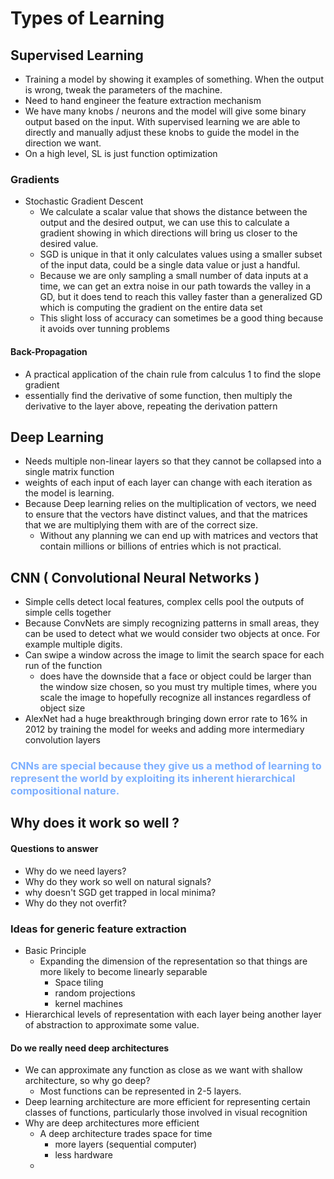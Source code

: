 # Types of Learning
## Supervised Learning
- Training a model by showing it examples of something. When the output is wrong, tweak the parameters of the machine.
- Need to hand engineer the feature extraction mechanism
- We have many knobs / neurons and the model will give some binary output based on the input. With supervised learning we are able to directly and manually adjust these knobs to guide the model in the direction we want.
- On a high level, SL is just function optimization
### Gradients
- Stochastic Gradient Descent
	- We calculate a scalar value that shows the distance between the output and the desired output, we can use this to calculate a gradient showing in which directions will bring us closer to the desired value.
	- SGD is unique in that it only calculates values using a smaller subset of the input data, could be a single data value or just a handful.
	- Because we are only sampling a small number of data inputs at a time, we can get an extra noise in our path towards the valley in a GD, but it does tend to reach this valley faster than a generalized GD which is computing the gradient on the entire data set
	- This slight loss of accuracy can sometimes be a good thing because it avoids over tunning problems
#### Back-Propagation
- A practical application of the chain rule from calculus 1 to find the slope gradient
- essentially find the derivative of some function, then multiply the derivative to the layer above, repeating the derivation pattern
## Deep Learning
- Needs multiple non-linear layers so that they cannot be collapsed into a single matrix function
- weights of each input of each layer can change with each iteration as the model is learning. 
- Because Deep learning relies on the multiplication of vectors, we need to ensure that the vectors have distinct values, and that the matrices that we are multiplying them with are of the correct size.
	- Without any planning we can end up with matrices and vectors that contain millions or billions of entries which is not practical.
## CNN ( Convolutional Neural Networks )
- Simple cells detect local features, complex cells pool the outputs of simple cells together
- Because ConvNets are simply recognizing patterns in small areas, they can be used to detect what we would consider two objects at once. For example multiple digits.
- Can swipe a window across the image to limit the search space for each run of the function
	- does have the downside that a face or object could be larger than the window size chosen, so you must try multiple times, where you scale the image to hopefully recognize all instances regardless of object size
- AlexNet had a huge breakthrough bringing down error rate to 16% in 2012 by training the model for weeks and adding more intermediary convolution layers
### <span style="color:#7dafff">CNNs are special because they give us a method of learning to represent the world by exploiting its inherent hierarchical compositional nature.</span>
## Why does it work so well ?
#### Questions to answer
- Why do we need layers?
- Why do they work so well on natural signals?
- why doesn't SGD get trapped in local minima?
- Why do they not overfit?
### Ideas for generic feature extraction
- Basic Principle
	- Expanding the dimension of the representation so that things are more likely to become linearly separable
		- Space tiling
		- random projections
		- kernel machines
- Hierarchical levels of representation with each layer being another layer of abstraction to approximate some value.
#### Do we really need deep architectures
- We can approximate any function as close as we want with shallow architecture, so why go deep?
	- Most functions can be represented in 2-5 layers.
- Deep learning architecture are more efficient for representing certain classes of functions, particularly those involved in visual recognition
- Why are deep architectures more efficient
	- A deep architecture trades space for time
		- more layers (sequential computer)
		- less hardware
	- 
